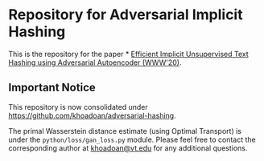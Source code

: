 # Repository for Adversarial Implicit Hashing

This is the repository for the paper * [Efficient Implicit Unsupervised Text Hashing using Adversarial Autoencoder (WWW'20)](https://dl.acm.org/doi/abs/10.1145/3366423.3380150). 

## Important Notice

This repository is now consolidated under https://github.com/khoadoan/adversarial-hashing. 

The primal Wasserstein distance estimate (using Optimal Transport) is under the `python/loss/gan_loss.py` module. Please feel free to contact the corresponding author at khoadoan@vt.edu for any additional questions.
